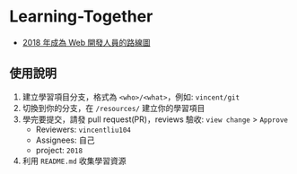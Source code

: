 # Learning-Together

- [2018 年成為 Web 開發人員的路線圖](https://github.com/goodjack/developer-roadmap-chinese)

## 使用說明

1. 建立學習項目分支，格式為 `<who>/<what>`，例如: `vincent/git`
2. 切換到你的分支，在 `/resources/` 建立你的學習項目
3. 學完要提交，請發 pull request(PR)，reviews 驗收: `view change` > `Approve`
    - Reviewers: `vincentliu104`
    - Assignees: 自己
    - project: `2018`
4. 利用 `README.md` 收集學習資源
